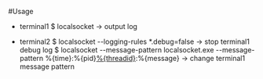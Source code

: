 #Usage

- terminal1
$ localsocket
  -> output log

- terminal2
$ localsocket --logging-rules *.debug=false
  -> stop terminal1 debug log
$ localsocket --message-pattern localsocket.exe --message-pattern %{time}:%{pid}[%{threadid}](%{type}%{if-category}/%{category}%{endif}):%{message}
  -> change terminal1 message pattern
